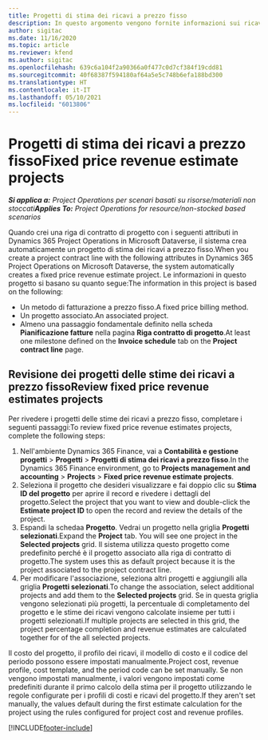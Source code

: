 ```yaml
---
title: Progetti di stima dei ricavi a prezzo fisso
description: In questo argomento vengono fornite informazioni sui ricavi a prezzo fisso nei progetti.
author: sigitac
ms.date: 11/16/2020
ms.topic: article
ms.reviewer: kfend
ms.author: sigitac
ms.openlocfilehash: 639c6a104f2a90366a0f477c0d7cf384f19cdd81
ms.sourcegitcommit: 40f68387f594180af64a5e5c748b6efa188bd300
ms.translationtype: HT
ms.contentlocale: it-IT
ms.lasthandoff: 05/10/2021
ms.locfileid: "6013806"
---
```

# <a name="fixed-price-revenue-estimate-projects"></a><span data-ttu-id="14164-103">Progetti di stima dei ricavi a prezzo fisso</span><span class="sxs-lookup"><span data-stu-id="14164-103">Fixed price revenue estimate projects</span></span> 

<span data-ttu-id="14164-104">_**Si applica a:** Project Operations per scenari basati su risorse/materiali non stoccati_</span><span class="sxs-lookup"><span data-stu-id="14164-104">_**Applies To:** Project Operations for resource/non-stocked based scenarios_</span></span>

<span data-ttu-id="14164-105">Quando crei una riga di contratto di progetto con i seguenti attributi in Dynamics 365 Project Operations in Microsoft Dataverse, il sistema crea automaticamente un progetto di stima dei ricavi a prezzo fisso.</span><span class="sxs-lookup"><span data-stu-id="14164-105">When you create a project contract line with the following attributes in Dynamics 365 Project Operations on Microsoft Dataverse, the system automatically creates a fixed price revenue estimate project.</span></span> <span data-ttu-id="14164-106">Le informazioni in questo progetto si basano su quanto segue:</span><span class="sxs-lookup"><span data-stu-id="14164-106">The information in this project is based on the following:</span></span>

  - <span data-ttu-id="14164-107">Un metodo di fatturazione a prezzo fisso.</span><span class="sxs-lookup"><span data-stu-id="14164-107">A fixed price billing method.</span></span>
  - <span data-ttu-id="14164-108">Un progetto associato.</span><span class="sxs-lookup"><span data-stu-id="14164-108">An associated project.</span></span>
  - <span data-ttu-id="14164-109">Almeno una passaggio fondamentale definito nella scheda **Pianificazione fatture** nella pagina **Riga contratto di progetto**.</span><span class="sxs-lookup"><span data-stu-id="14164-109">At least one milestone defined on the **Invoice schedule** tab on the **Project contract line** page.</span></span>

## <a name="review-fixed-price-revenue-estimates-projects"></a><span data-ttu-id="14164-110">Revisione dei progetti delle stime dei ricavi a prezzo fisso</span><span class="sxs-lookup"><span data-stu-id="14164-110">Review fixed price revenue estimates projects</span></span>
<span data-ttu-id="14164-111">Per rivedere i progetti delle stime dei ricavi a prezzo fisso, completare i seguenti passaggi:</span><span class="sxs-lookup"><span data-stu-id="14164-111">To review fixed price revenue estimates projects, complete the following steps:</span></span>

1. <span data-ttu-id="14164-112">Nell'ambiente Dynamics 365 Finance, vai a **Contabilità e gestione progetti** > **Progetti** > **Progetti di stima dei ricavi a prezzo fisso**.</span><span class="sxs-lookup"><span data-stu-id="14164-112">In the Dynamics 365 Finance environment, go to **Projects management and accounting** > **Projects** > **Fixed price revenue estimate projects**.</span></span>
2. <span data-ttu-id="14164-113">Seleziona il progetto che desideri visualizzare e fai doppio clic su **Stima ID del progetto** per aprire il record e rivedere i dettagli del progetto.</span><span class="sxs-lookup"><span data-stu-id="14164-113">Select the project that you want to view and double-click the **Estimate project ID** to open the record and review the details of the project.</span></span>
3. <span data-ttu-id="14164-114">Espandi la schedaa **Progetto**. Vedrai un progetto nella griglia **Progetti selezionati**.</span><span class="sxs-lookup"><span data-stu-id="14164-114">Expand the **Project** tab. You will see one project in the **Selected projects** grid.</span></span> <span data-ttu-id="14164-115">Il sistema utilizza questo progetto come predefinito perché è il progetto associato alla riga di contratto di progetto.</span><span class="sxs-lookup"><span data-stu-id="14164-115">The system uses this as default project because it is the project associated to the project contract line.</span></span> 
4. <span data-ttu-id="14164-116">Per modificare l'associazione, seleziona altri progetti e aggiungili alla griglia **Progetti selezionati**.</span><span class="sxs-lookup"><span data-stu-id="14164-116">To change the association, select additional projects and add them to the **Selected projects** grid.</span></span> <span data-ttu-id="14164-117">Se in questa griglia vengono selezionati più progetti, la percentuale di completamento del progetto e le stime dei ricavi vengono calcolate insieme per tutti i progetti selezionati.</span><span class="sxs-lookup"><span data-stu-id="14164-117">If multiple projects are selected in this grid, the project percentage completion and revenue estimates are calculated together for of the all selected projects.</span></span>

  <span data-ttu-id="14164-118">Il costo del progetto, il profilo dei ricavi, il modello di costo e il codice del periodo possono essere impostati manualmente.</span><span class="sxs-lookup"><span data-stu-id="14164-118">Project cost, revenue profile, cost template, and the period code can be set manually.</span></span> <span data-ttu-id="14164-119">Se non vengono impostati manualmente, i valori vengono impostati come predefiniti durante il primo calcolo della stima per il progetto utilizzando le regole configurate per i profili di costi e ricavi del progetto.</span><span class="sxs-lookup"><span data-stu-id="14164-119">If they aren't set manually, the values default during the first estimate calculation for the project using the rules configured for project cost and revenue profiles.</span></span>



[!INCLUDE[footer-include](../includes/footer-banner.md)]